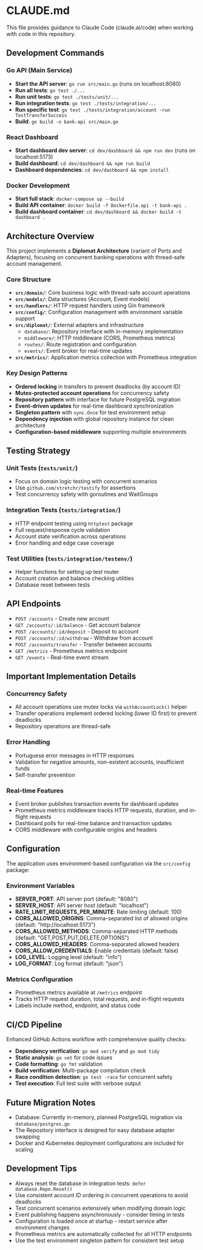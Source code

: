 # CLAUDE.md

This file provides guidance to Claude Code (claude.ai/code) when working with code in this repository.

## Development Commands

### Go API (Main Service)
- **Start the API server**: `go run src/main.go` (runs on localhost:8080)
- **Run all tests**: `go test ./...`
- **Run unit tests**: `go test ./tests/unit/...`
- **Run integration tests**: `go test ./tests/integration/...`
- **Run specific test**: `go test ./tests/integration/account -run TestTransferSuccess`
- **Build**: `go build -o bank-api src/main.go`

### React Dashboard
- **Start dashboard dev server**: `cd dev/dashboard && npm run dev` (runs on localhost:5173)
- **Build dashboard**: `cd dev/dashboard && npm run build`
- **Dashboard dependencies**: `cd dev/dashboard && npm install`

### Docker Development
- **Start full stack**: `docker-compose up --build`
- **Build API container**: `docker build -f Dockerfile.api -t bank-api .`
- **Build dashboard container**: `cd dev/dashboard && docker build -t dashboard .`

## Architecture Overview

This project implements a **Diplomat Architecture** (variant of Ports and Adapters), focusing on concurrent banking operations with thread-safe account management.

### Core Structure
- **`src/domain/`**: Core business logic with thread-safe account operations
- **`src/models/`**: Data structures (Account, Event models)
- **`src/handlers/`**: HTTP request handlers using Gin framework
- **`src/config/`**: Configuration management with environment variable support
- **`src/diplomat/`**: External adapters and infrastructure
  - `database/`: Repository interface with in-memory implementation
  - `middleware/`: HTTP middleware (CORS, Prometheus metrics)
  - `routes/`: Route registration and configuration
  - `events/`: Event broker for real-time updates
- **`src/metrics/`**: Application metrics collection with Prometheus integration

### Key Design Patterns
- **Ordered locking** in transfers to prevent deadlocks (by account ID)
- **Mutex-protected account operations** for concurrency safety
- **Repository pattern** with interface for future PostgreSQL migration
- **Event-driven updates** for real-time dashboard synchronization
- **Singleton pattern** with `sync.Once` for test environment setup
- **Dependency injection** with global repository instance for clean architecture
- **Configuration-based middleware** supporting multiple environments

## Testing Strategy

### Unit Tests (`tests/unit/`)
- Focus on domain logic testing with concurrent scenarios
- Use `github.com/stretchr/testify` for assertions
- Test concurrency safety with goroutines and WaitGroups

### Integration Tests (`tests/integration/`)
- HTTP endpoint testing using `httptest` package
- Full request/response cycle validation
- Account state verification across operations
- Error handling and edge case coverage

### Test Utilities (`tests/integration/testenv/`)
- Helper functions for setting up test router
- Account creation and balance checking utilities
- Database reset between tests

## API Endpoints

- `POST /accounts` - Create new account
- `GET /accounts/:id/balance` - Get account balance
- `POST /accounts/:id/deposit` - Deposit to account
- `POST /accounts/:id/withdraw` - Withdraw from account
- `POST /accounts/transfer` - Transfer between accounts
- `GET /metrics` - Prometheus metrics endpoint
- `GET /events` - Real-time event stream

## Important Implementation Details

### Concurrency Safety
- All account operations use mutex locks via `withAccountLock()` helper
- Transfer operations implement ordered locking (lower ID first) to prevent deadlocks
- Repository operations are thread-safe

### Error Handling
- Portuguese error messages in HTTP responses
- Validation for negative amounts, non-existent accounts, insufficient funds
- Self-transfer prevention

### Real-time Features
- Event broker publishes transaction events for dashboard updates
- Prometheus metrics middleware tracks HTTP requests, duration, and in-flight requests
- Dashboard polls for real-time balance and transaction updates
- CORS middleware with configurable origins and headers

## Configuration

The application uses environment-based configuration via the `src/config` package:

### Environment Variables
- **SERVER_PORT**: API server port (default: "8080")
- **SERVER_HOST**: API server host (default: "localhost")
- **RATE_LIMIT_REQUESTS_PER_MINUTE**: Rate limiting (default: 100)
- **CORS_ALLOWED_ORIGINS**: Comma-separated list of allowed origins (default: "http://localhost:5173")
- **CORS_ALLOWED_METHODS**: Comma-separated HTTP methods (default: "GET,POST,PUT,DELETE,OPTIONS")
- **CORS_ALLOWED_HEADERS**: Comma-separated allowed headers
- **CORS_ALLOW_CREDENTIALS**: Enable credentials (default: false)
- **LOG_LEVEL**: Logging level (default: "info")
- **LOG_FORMAT**: Log format (default: "json")

### Metrics Configuration
- Prometheus metrics available at `/metrics` endpoint
- Tracks HTTP request duration, total requests, and in-flight requests
- Labels include method, endpoint, and status code

## CI/CD Pipeline

Enhanced GitHub Actions workflow with comprehensive quality checks:

- **Dependency verification**: `go mod verify` and `go mod tidy`
- **Static analysis**: `go vet` for code issues
- **Code formatting**: `go fmt` validation
- **Build verification**: Multi-package compilation check
- **Race condition detection**: `go test -race` for concurrent safety
- **Test execution**: Full test suite with verbose output

## Future Migration Notes
- Database: Currently in-memory, planned PostgreSQL migration via `database/postgres.go`
- The Repository interface is designed for easy database adapter swapping
- Docker and Kubernetes deployment configurations are included for scaling

## Development Tips
- Always reset the database in integration tests: `defer database.Repo.Reset()`
- Use consistent account ID ordering in concurrent operations to avoid deadlocks
- Test concurrent scenarios extensively when modifying domain logic
- Event publishing happens asynchronously - consider timing in tests
- Configuration is loaded once at startup - restart service after environment changes
- Prometheus metrics are automatically collected for all HTTP endpoints
- Use the test environment singleton pattern for consistent test setup